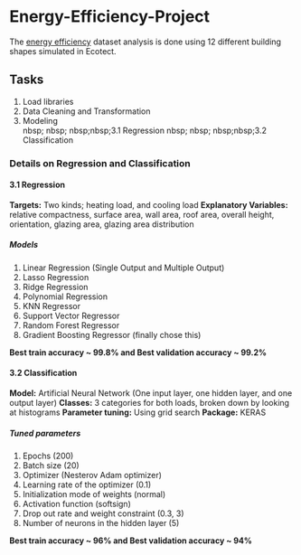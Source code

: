 # Energy-Efficiency-Project

The [energy efficiency](http://archive.ics.uci.edu/ml/datasets/energy+efficiency) dataset analysis is done using 12 different building shapes simulated in Ecotect.

## Tasks
1. Load libraries
2. Data Cleaning and Transformation
3. Modeling <br>
nbsp; nbsp; nbsp;nbsp;3.1 Regression
nbsp; nbsp; nbsp;nbsp;3.2 Classification

### Details on Regression and Classification

#### 3.1 Regression
**Targets:** Two kinds; heating load, and cooling load
**Explanatory Variables:** relative compactness, surface area, wall area, roof area, overall height, orientation, glazing area, glazing area distribution

##### Models
1) Linear Regression (Single Output and Multiple Output)
2) Lasso Regression
3) Ridge Regression
4) Polynomial Regression
5) KNN Regressor
5) Support Vector Regressor
6) Random Forest Regressor
7) Gradient Boosting Regressor (finally chose this)

**Best train accuracy ~ 99.8% and Best validation accuracy ~ 99.2%**

#### 3.2 Classification
**Model:** Artificial Neural Network (One input layer, one hidden layer, and one output layer)
**Classes:** 3 categories for both loads, broken down by looking at histograms
**Parameter tuning:** Using grid search
**Package:** KERAS

##### Tuned parameters
1) Epochs (200)
2) Batch size (20)
3) Optimizer (Nesterov Adam optimizer)
4) Learning rate of the optimizer (0.1)
5) Initialization mode of weights (normal)
6) Activation function (softsign)
7) Drop out rate and weight constraint (0.3, 3)
8) Number of neurons in the hidden layer (5)

**Best train accuracy ~ 96% and Best validation accuracy ~ 94%**



